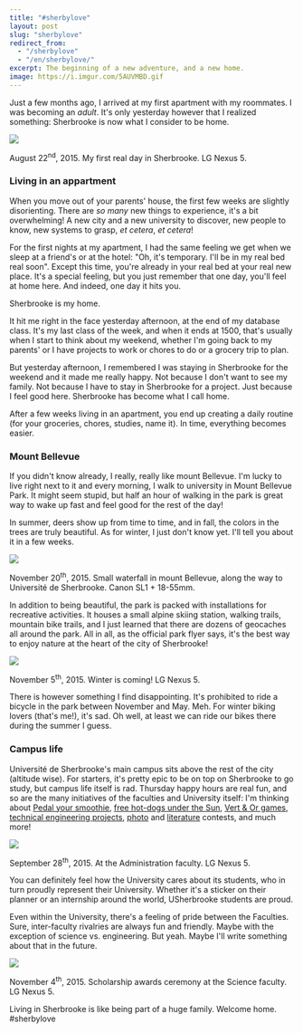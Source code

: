 ```yaml
---
title: "#sherbylove"
layout: post
slug: "sherbylove"
redirect_from:
  - "/sherbylove"
  - "/en/sherbylove/"
excerpt: The beginning of a new adventure, and a new home.
image: https://i.imgur.com/5AUVMBD.gif
---
```


<p>Just a few months ago, I arrived at my first apartment with my roommates. I was becoming an <em>adult</em>. It's only yesterday however that I realized something: Sherbrooke is now what I consider to be home.</p>

<div class="img-group">
<div class="overflow">
<img src="https://i.imgur.com/HAZoslv.jpg"/>
</div>
<p class="caption">August 22<sup>nd</sup>, 2015. My first real day in Sherbrooke. LG&nbsp;Nexus&nbsp;5.</p>
</div>

### Living in an appartment

When you move out of your parents' house, the first few weeks are slightly disorienting. There are *so many* new things to experience, it's a bit overwhelming! A new city and a new university to discover, new people to know, new systems to grasp, *et&nbsp;cetera*, *et&nbsp;cetera*!

For the first nights at my apartment, I had the same feeling we get when we sleep at a friend's or at the hotel: "Oh, it's temporary. I'll be in my real bed real soon". Except this time, you're already in your real bed at your real new place. It's a special feeling, but you just remember that one day, you'll feel at home here. And indeed, one day it hits you.

Sherbrooke is my home.

It hit me right in the face yesterday afternoon, at the end of my database class. It's my last class of the week, and when it ends at 1500, that's usually when I start to think about my weekend, whether I'm going back to my parents' or I have projects to work or chores to do or a grocery trip to plan.

But yesterday afternoon, I remembered I was staying in Sherbrooke for the weekend and it made me really happy. Not because I don't want to see my family. Not because I have to stay in Sherbrooke for a project. Just because I feel good here. Sherbrooke has become what I call home.

After a few weeks living in an apartment, you end up creating a daily routine (for your groceries, chores, studies, name it). In time, everything becomes easier.

### Mount Bellevue
If you didn't know already, I really, really like mount Bellevue. I'm lucky to live right next to it and every morning, I walk to university in Mount Bellevue Park. It might seem stupid, but half an hour of walking in the park is great way to wake up fast and feel good for the rest of the day!

In summer, deers show up from time to time, and in fall, the colors in the trees are truly beautiful. As for winter, I just don't know yet. I'll tell you about it in a few weeks.

<div class="img-group">
  <div class="overflow">
    <img src="https://i.imgur.com/5AUVMBD.gif"/>
  </div>
  <p class="caption">November 20<sup>th</sup>, 2015. Small waterfall in mount Bellevue, along the way to Université de Sherbrooke. Canon&nbsp;SL1&nbsp;+&nbsp;18-55mm.</p>
</div>

In addition to being beautiful, the park is packed with installations for recreative activities. It houses a small alpine skiing station, walking trails, mountain bike trails, and I just learned that there are dozens of geocaches all around the park. All in all, as the official park flyer says, it's the best way to enjoy nature at the heart of the city of Sherbrooke!

<div class="img-group">
  <div class="overflow">
  <img src="https://i.imgur.com/m0FVnUV.jpg"/>
  </div>
  <p class="caption">November 5<sup>th</sup>, 2015. Winter is coming! LG&nbsp;Nexus&nbsp;5.</p>
</div>

There is however something I find disappointing. It's prohibited to ride a bicycle in the park between November and May. Meh. For winter biking lovers (that's me!), it's sad. Oh well, at least we can ride our bikes there during the summer I guess.

### Campus life

Université de Sherbrooke's main campus sits above the rest of the city (altitude wise). For starters, it's pretty epic to be on top on Sherbrooke to go study, but campus life itself is rad. Thursday happy hours are real fun, and so are the many initiatives of the faculties and University itself: I'm thinking about <a href="https://instagram.com/p/7dkSSUyGfW/?taken-by=viedecampus">Pedal your smoothie</a>, <a href="https://www.facebook.com/Viedecampus.USherbrooke/videos/vb.365392396990647/415718061958080/?type=2&theater">free hot-dogs under the Sun</a>, <a href="https://instagram.com/p/7iuwrVSGYR/?taken-by=viedecampus">Vert & Or games</a>, <a href="https://instagram.com/p/9gRTppSGeH/?taken-by=viedecampus">technical engineering projects</a>, <a href="//www.usherbrooke.ca/etudiants/concours-photo/">photo</a> and <a href="https://www.facebook.com/Viedecampus.USherbrooke/posts/433257093537510">literature</a> contests, and much more!

<div class="img-group">
  <div class="overflow">
    <img src="https://i.imgur.com/4pUipTX.jpg"/>
  </div>
  <p class="caption">September 28<sup>th</sup>, 2015. At the Administration faculty. LG&nbsp;Nexus&nbsp;5.</p>
</div>

You can definitely feel how the University cares about its students, who in turn proudly represent their University. Whether it's a sticker on their planner or an internship around the world, USherbrooke students are proud.

Even within the University, there's a feeling of pride between the Faculties. Sure, inter-faculty rivalries are always fun and friendly. Maybe with the exception of science vs. engineering. But yeah. Maybe I'll write something about that in the future.

<div class="img-group">
  <div class="overflow">
  <img src="//i.imgur.com/ui1CMMX.jpg"/>
  <p class="caption">November 4<sup>th</sup>, 2015. Scholarship awards ceremony at the Science faculty. LG&nbsp;Nexus&nbsp;5.</p>
  </div>
</div>

Living in Sherbrooke is like being part of a huge family. Welcome home. #sherbylove

